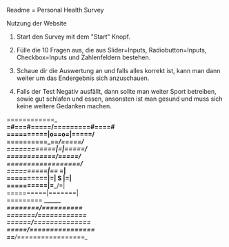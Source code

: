 Readme = Personal Health Survey

Nutzung der Website

1. Start den Survey mit dem "Start" Knopf.

2. Fülle die 10 Fragen aus, die aus Slider=Inputs, Radiobutton=Inputs, Checkbox=Inputs und Zahlenfeldern bestehen.

3. Schaue dir die Auswertung an und falls alles korrekt ist, kann man dann weiter um das Endergebnis sich anzuschauen.

4. Falls der Test Negativ ausfällt, dann sollte man weiter Sport betreiben, sowie gut schlafen und essen, ansonsten
    ist man gesund und muss sich keine weitere Gedanken machen.


============_____<br>
=#===#=====/=====\====#====#<br>
=====\=====|o==o=|=====/<br>
======\====\_==_/=====/<br>
=======\=====|=|=====/<br>
========\====/=\====/<br>
=========\=========/<br>
==========|==___ =|<br>
==========|=| S |=|<br>
==========|=\___/=|<br>
==========|=======|<br>
========= _________<br>
========/=========\=<br>
=======/===========\=<br>
======/=============\=<br>
=====/===============\=<br>
==__/=================\__